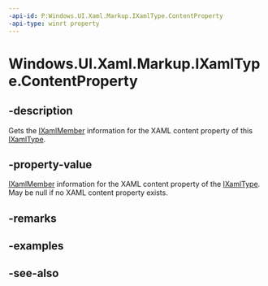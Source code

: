 ```yaml
---
-api-id: P:Windows.UI.Xaml.Markup.IXamlType.ContentProperty
-api-type: winrt property
---
```


<!-- Property syntax
public Windows.UI.Xaml.Markup.IXamlMember ContentProperty { get; }
-->

# Windows.UI.Xaml.Markup.IXamlType.ContentProperty

## -description
Gets the [IXamlMember](ixamlmember.md) information for the XAML content property of this [IXamlType](ixamltype.md).



## -property-value
[IXamlMember](ixamlmember.md) information for the XAML content property of the [IXamlType](ixamltype.md). May be null if no XAML content property exists.

## -remarks

## -examples

## -see-also
